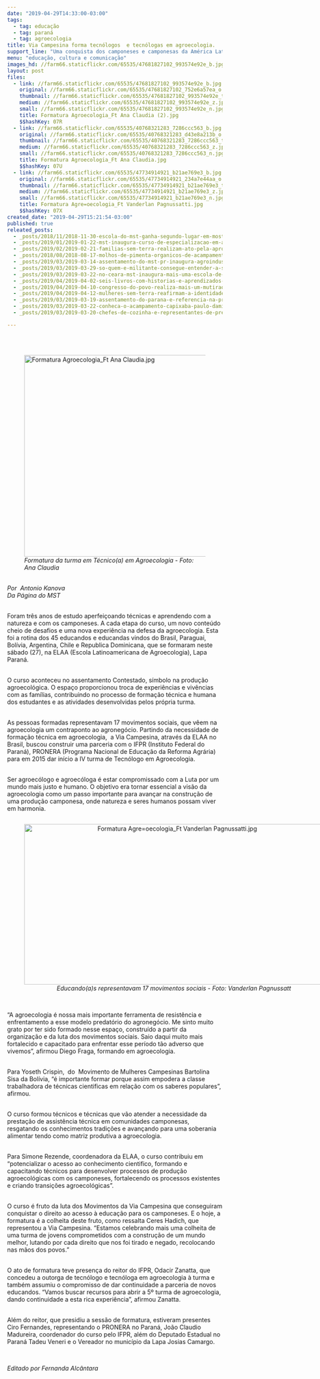 ```yaml
---
date: "2019-04-29T14:33:00-03:00"
tags:
  - tag: educação
  - tag: paraná
  - tag: agroecologia
title: Via Campesina forma tecnólogos  e tecnólogas em agroecologia.
support_line: "Uma conquista dos camponeses e camponesas da América Latina, no âmbito da educação."
menu: "educação, cultura e comunicação"
images_hd: //farm66.staticflickr.com/65535/47681827102_993574e92e_b.jpg
layout: post
files:
  - link: //farm66.staticflickr.com/65535/47681827102_993574e92e_b.jpg
    original: //farm66.staticflickr.com/65535/47681827102_752e6a57ea_o.jpg
    thumbnail: //farm66.staticflickr.com/65535/47681827102_993574e92e_t.jpg
    medium: //farm66.staticflickr.com/65535/47681827102_993574e92e_z.jpg
    small: //farm66.staticflickr.com/65535/47681827102_993574e92e_n.jpg
    title: Formatura Agroecologia_Ft Ana Claudia (2).jpg
    $$hashKey: 07R
  - link: //farm66.staticflickr.com/65535/40768321283_7286ccc563_b.jpg
    original: //farm66.staticflickr.com/65535/40768321283_d43e8a213b_o.jpg
    thumbnail: //farm66.staticflickr.com/65535/40768321283_7286ccc563_t.jpg
    medium: //farm66.staticflickr.com/65535/40768321283_7286ccc563_z.jpg
    small: //farm66.staticflickr.com/65535/40768321283_7286ccc563_n.jpg
    title: Formatura Agroecologia_Ft Ana Claudia.jpg
    $$hashKey: 07U
  - link: //farm66.staticflickr.com/65535/47734914921_b21ae769e3_b.jpg
    original: //farm66.staticflickr.com/65535/47734914921_234a7e44aa_o.jpg
    thumbnail: //farm66.staticflickr.com/65535/47734914921_b21ae769e3_t.jpg
    medium: //farm66.staticflickr.com/65535/47734914921_b21ae769e3_z.jpg
    small: //farm66.staticflickr.com/65535/47734914921_b21ae769e3_n.jpg
    title: Formatura Agre=oecologia_Ft Vanderlan Pagnussatti.jpg
    $$hashKey: 07X
created_date: "2019-04-29T15:21:54-03:00"
published: true
releated_posts:
  - _posts/2018/11/2018-11-30-escola-do-mst-ganha-segundo-lugar-em-mostra-pedagogica-no-rs.md
  - _posts/2019/01/2019-01-22-mst-inaugura-curso-de-especializacao-em-agroecologia-voltada-a-educacao.md
  - _posts/2019/02/2019-02-21-familias-sem-terra-realizam-ato-pela-aprovacao-de-unidade-pedagogica-no-rio-de-janeiro.md
  - _posts/2018/08/2018-08-17-molhos-de-pimenta-organicos-de-acampamento-do-mst-em-goias-para-o-resto-do-pais.md
  - _posts/2019/03/2019-03-14-assentamento-do-mst-pr-inaugura-agroindustria-em-aniversario-de-20-anos.md
  - _posts/2019/03/2019-03-29-so-quem-e-militante-consegue-entender-a-solidariedade-entre-os-povos.md
  - _posts/2019/03/2019-03-22-no-ceara-mst-inaugura-mais-uma-escola-de-ensino-medio-do-campo.md
  - _posts/2019/04/2019-04-02-seis-livros-com-historias-e-aprendizados-para-criancada.md
  - _posts/2019/04/2019-04-10-congresso-do-povo-realiza-mais-um-mutirao-de-solidariedade-em-curitiba-pr.md
  - _posts/2019/04/2019-04-12-mulheres-sem-terra-reafirmam-a-identidade-revolucionaria-em-curso.md
  - _posts/2019/03/2019-03-19-assentamento-do-parana-e-referencia-na-producao-de-organicos.md
  - _posts/2019/03/2019-03-22-conheca-o-acampamento-capixaba-paulo-damiao.md
  - _posts/2019/03/2019-03-20-chefes-de-cozinha-e-representantes-de-prefeituras-conhecem-producao-organica-do-mst.md

---
```

<p><br />
&nbsp;</p>

<figure class="image"><img alt="Formatura Agroecologia_Ft Ana Claudia.jpg" height="471" src="//farm66.staticflickr.com/65535/40768321283_7286ccc563_b.jpg" width="700" />
<figcaption><em>Formatura da turma em T&eacute;cnico(a) em Agroecologia - Foto: Ana Claudia</em></figcaption>
</figure>

<p><br />
<em>Por&nbsp; Antonio Kanova<br />
Da P&aacute;gina do MST</em></p>

<p><br />
Foram tr&ecirc;s anos de estudo aperfei&ccedil;oando t&eacute;cnicas e aprendendo com a natureza e com os camponeses. A cada etapa do curso, um novo conte&uacute;do cheio de desafios e uma nova experi&ecirc;ncia na defesa da agroecologia. Esta foi a rotina dos 45 educandos e educandas vindos do Brasil, Paraguai, Bol&iacute;via, Argentina, Chile e Republica Dominicana, que se formaram neste s&aacute;bado (27), na ELAA (Escola Latinoamericana de Agroecologia), Lapa Paran&aacute;.</p>

<p><br />
O curso aconteceu no assentamento Contestado, s&iacute;mbolo na produ&ccedil;&atilde;o agroecol&oacute;gica. O espa&ccedil;o proporcionou troca de experi&ecirc;ncias e viv&ecirc;ncias com as fam&iacute;lias, contribuindo no processo de forma&ccedil;&atilde;o t&eacute;cnica e humana dos estudantes e as atividades desenvolvidas pelos pr&oacute;pria turma.</p>

<p><br />
As pessoas formadas representavam 17 movimentos sociais, que v&ecirc;em na agroecologia um contraponto ao agroneg&oacute;cio. Partindo da necessidade de forma&ccedil;&atilde;o t&eacute;cnica em agroecologia,&nbsp; a Via Campesina, atrav&eacute;s da ELAA no Brasil, buscou construir uma parceria com o IFPR (Instituto Federal do Paran&aacute;), PRONERA (Programa Nacional de Educa&ccedil;&atilde;o da Reforma Agr&aacute;ria) para em 2015 dar in&iacute;cio a IV turma de Tecn&oacute;logo em Agroecologia.</p>

<p><br />
Ser agroec&oacute;logo e agroec&oacute;loga &eacute; estar compromissado com a Luta por um mundo mais justo e humano. O objetivo era tornar essencial a vis&atilde;o da agroecologia como um passo importante para avan&ccedil;ar na constru&ccedil;&atilde;o de uma produ&ccedil;&atilde;o camponesa, onde natureza e seres humanos possam viver em harmonia.</p>

<div style="text-align:center">
<figure class="image" style="display:inline-block"><img alt="Formatura Agre=oecologia_Ft Vanderlan Pagnussatti.jpg" height="375" src="//farm66.staticflickr.com/65535/47734914921_b21ae769e3_b.jpg" width="700" />
<figcaption><em>Educando(a)s representavam 17 movimentos sociais&nbsp;- Foto: Vanderlan Pagnussatt</em></figcaption>
</figure>
</div>

<p><br />
&ldquo;A agroecologia &eacute; nossa mais importante ferramenta de resist&ecirc;ncia e enfrentamento a esse modelo predat&oacute;rio do agroneg&oacute;cio. Me sinto muito grato por ter sido formado nesse espa&ccedil;o, constru&iacute;do a partir da organiza&ccedil;&atilde;o e da luta dos movimentos sociais. Saio daqui muito mais fortalecido e capacitado para enfrentar esse per&iacute;odo t&atilde;o adverso que vivemos&rdquo;, afirmou Diego Fraga, formando em agroecologia.</p>

<p><br />
Para Yoseth Crispin,&nbsp; do&nbsp; Movimento de Mulheres Campesinas Bartolina Sisa da Bol&iacute;via, &ldquo;&eacute; importante formar porque assim empodera a classe trabalhadora de t&eacute;cnicas cientificas em rela&ccedil;&atilde;o com os saberes populares&rdquo;, afirmou.</p>

<p><br />
O curso formou t&eacute;cnicos e t&eacute;cnicas que v&atilde;o atender a necessidade da presta&ccedil;&atilde;o de assist&ecirc;ncia t&eacute;cnica em comunidades camponesas, resgatando os conhecimentos tradi&ccedil;&otilde;es e avan&ccedil;ando para uma soberania alimentar tendo como matriz produtiva a agroecologia. &nbsp;</p>

<p><br />
Para Simone Rezende, coordenadora da ELAA, o curso contribuiu em &ldquo;potencializar o acesso ao conhecimento cientifico, formando e capacitando t&eacute;cnicos para desenvolver processos de produ&ccedil;&atilde;o agroecol&oacute;gicas com os camponeses, fortalecendo os processos existentes e criando transi&ccedil;&otilde;es agroecol&oacute;gicas&rdquo;.</p>

<p><br />
O curso &eacute; fruto da luta dos Movimentos da Via Campesina que conseguiram conquistar o direito ao acesso &agrave; educa&ccedil;&atilde;o para os camponeses. E o hoje, a formatura &eacute; a colheita deste fruto, como ressalta Ceres Hadich, que representou a Via Campesina. &ldquo;Estamos celebrando mais uma colheita de uma turma de jovens comprometidos com a constru&ccedil;&atilde;o de um mundo melhor, lutando por cada direito que nos foi tirado e negado, recolocando nas m&atilde;os dos povos.&rdquo;</p>

<p><br />
O ato de formatura teve presen&ccedil;a do reitor do IFPR, Odacir Zanatta, que concedeu a outorga de tecn&oacute;logo e tecn&oacute;loga em agroecologia &agrave; turma e tamb&eacute;m assumiu o compromisso de dar continuidade a parceria de novos educandos. &ldquo;Vamos buscar recursos para abrir a 5&ordm; turma de agroecologia, dando continuidade a esta rica experi&ecirc;ncia&rdquo;, afirmou Zanatta.</p>

<p><br />
Al&eacute;m do reitor, que presidiu a sess&atilde;o de formatura, estiveram presentes Ciro Fernandes, representando o PRONERA no Paran&aacute;, Jo&atilde;o Claudio Madureira, coordenador do curso pelo IFPR, al&eacute;m do Deputado Estadual no Paran&aacute; Tadeu Veneri e o Vereador no munic&iacute;pio da Lapa Josias Camargo.</p>

<p>&nbsp;</p>

<p><em>Editado por Fernanda Alc&acirc;ntara</em></p>
